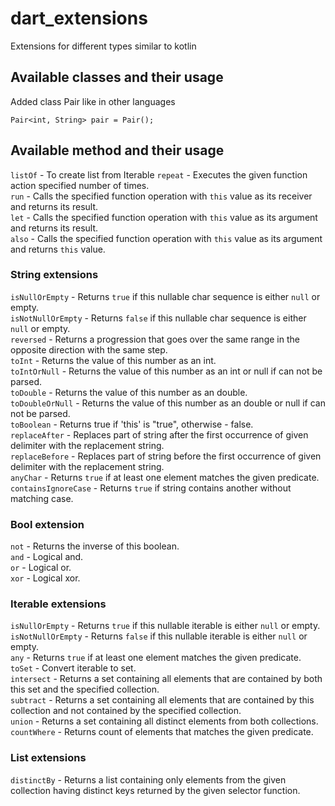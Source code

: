 # dart_extensions

Extensions for different types similar to kotlin

## Available classes and their usage

Added class Pair like in other languages
```
Pair<int, String> pair = Pair();
```

## Available method and their usage

`listOf` - To create list from Iterable
`repeat` - Executes the given function action specified number of times.  
`run` - Calls the specified function operation with `this` value as its receiver and returns its result.  
`let` - Calls the specified function operation with `this` value as its argument and returns its result.  
`also` - Calls the specified function operation with `this` value as its argument and returns `this` value.

### String extensions

`isNullOrEmpty` - Returns `true` if this nullable char sequence is either `null` or empty.  
`isNotNullOrEmpty` - Returns `false` if this nullable char sequence is either `null` or empty.  
`reversed` - Returns a progression that goes over the same range in the opposite direction with the same step.  
`toInt` - Returns the value of this number as an int.  
`toIntOrNull` - Returns the value of this number as an int or null if can not be parsed.  
`toDouble` - Returns the value of this number as an double.  
`toDoubleOrNull` - Returns the value of this number as an double or null if can not be parsed.  
`toBoolean` - Returns true if 'this' is "true", otherwise - false.  
`replaceAfter` - Replaces part of string after the first occurrence of given delimiter with the replacement string.  
`replaceBefore` - Replaces part of string before the first occurrence of given delimiter with the replacement string.  
`anyChar` - Returns `true` if at least one element matches the given predicate.  
`containsIgnoreCase` - Returns `true` if string contains another without matching case.

### Bool extension

`not` - Returns the inverse of this boolean.  
`and` - Logical and.  
`or` - Logical or.  
`xor` - Logical xor.

### Iterable extensions

`isNullOrEmpty` - Returns `true` if this nullable iterable is either `null` or empty.  
`isNotNullOrEmpty` - Returns `false` if this nullable iterable is either `null` or empty.  
`any` - Returns `true` if at least one element matches the given predicate.  
`toSet` - Convert iterable to set.  
`intersect` - Returns a set containing all elements that are contained by both this set and the specified collection.  
`subtract` - Returns a set containing all elements that are contained  by this collection and not contained by the specified collection.  
`union` - Returns a set containing all distinct elements from both collections.  
`countWhere` - Returns count of elements that matches the given predicate.

### List extensions

`distinctBy` - Returns a list containing only elements from the given collection having distinct keys returned by the given selector function.
